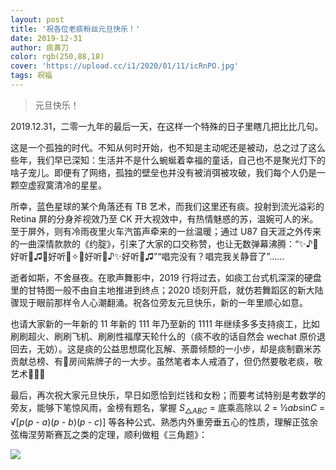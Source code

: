 ```yaml
---
layout: post
title: '祝各位老痰粉丝元旦快乐！'
date: 2019-12-31
author: 痰黄刀
color: rgb(250,88,18)
cover: 'https://upload.cc/i1/2020/01/11/icRnPO.jpg'
tags: 祝福
---
```


> 元旦快乐！

2019.12.31，二零一九年的最后一天，在这样一个特殊的日子里瞎几把比比几句。

这是一个孤独的时代。不知从何时开始，也不知是主动呢还是被动，总之过了这么些年，我们早已深知：生活并不是什么蜿蜒着幸福的童话，自己也不是聚光灯下的啥子宠儿。即便有了网络，孤独的壁垒也并没有被消弭被攻破，我们每个人仍是一颗空虚寂寞清冷的星星。

所幸，蓝色星球的某个角落还有 TB 艺术，而我们这里还有痰。投射到流光溢彩的 Retina 屏的分身斧视效乃至 CK 开大视效中，有热情魅惑的苏，温婉可人的米。至于屏外，则有冷雨夜里火车汽笛声牵来的一丝温暖；通过 U87 自天涯之外传来的一曲深情款款的《约腚》，引来了大家的口交称赞，也让无数弹幕沸腾：“✨♪🎉好听🎊♫🍭好听🍭✧🌈好听🌈♪✨好听🎉♫”“唱完没有？唱完我关静音了”……

逝者如斯，不舍昼夜。在歌声舞影中，2019 行将过去，如痰工台式机深深的硬盘里的甘特图一般不由自主地推进到终点；2020 顷刻开启，就仿若舞蹈区的新大陆骤现于眼前那样令人心潮翻涌。祝各位旁友元旦快乐，新的一年里顺心如意。

也请大家新的一年新的 11 年新的 111 年乃至新的 1111 年继续多多支持痰工，比如刷刷超火、刷刷飞机、刷刷性福摩天轮什么的（痰不收的话自然会 wechat 原价退回去，无妨）。这是痰的公益思想腐化瓦解、荼蘼倾颓的一小步，却是痰制霸米苏贡献总榜、有🍉房间紫牌子的一大步。虽然笔者本人戒酒了，但仍然要敬老痰，敬艺术🍶🥂🍻

最后，再次祝大家元旦快乐，早日如愿恰到烂钱和女粉；而要考试特别是考数学的旁友，能够下笔惊风雨，金榜有题名，掌握 *S*<sub>△<i>ABC</i></sub> = 底乘高除以 *2* = ½<i>ab</i>sin*C* = √[<i>p</i>(*p* - *a*)(*p* - *b*)(*p* - *c*)] 等各种公式、熟悉内外重旁垂五心的性质，理解正弦余弦梅涅劳斯赛瓦之类的定理，顺利做粗《三角题》：

![](https://upload.cc/i1/2020/01/11/deS26R.png)
